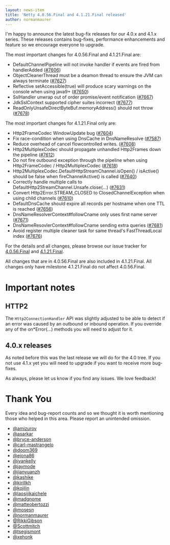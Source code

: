 ```yaml
---
layout: news-item
title: 'Netty 4.0.56.Final and 4.1.21.Final released'
author: normanmaurer
---
```


I'm happy to announce the latest bug-fix releases for our 4.0.x and 4.1.x series.
These releases contains bug-fixes, performance enhancements and feature so we encourage everyone to upgrade.

The most important changes for 4.0.56.Final and 4.1.21.Final are:

* DefaultChannelPipeline will not invoke handler if events are fired from handlerAdded ([#7606](https://github.com/netty/netty/pull/7606))
* ObjectCleanerThread must be a deamon thread to ensure the JVM can always terminate ([#7627](https://github.com/netty/netty/pull/7627))
* Reflective setAccessible(true) will produce scary warnings on the console when using java9+ ([#7650](https://github.com/netty/netty/pull/7650))
* SslHandler unwrap out of order promise/event notification ([#7667](https://github.com/netty/netty/pull/7667))
* JdkSslContext supported cipher suites incorrect ([#7677](https://github.com/netty/netty/pull/7677))
* ReadOnlyUnsafeDirectByteBuf.memoryAddress() should not throw ([#7678](https://github.com/netty/netty/pull/7678))


The most important changes for 4.1.21.Final only are:

* Http2FrameCodec WindowUpdate bug
 ([#7604](https://github.com/netty/netty/pull/7604))
* Fix race-condition when using DnsCache in DnsNameResolve ([#7587](https://github.com/netty/netty/pull/7587))
* Reduce overhead of cancel flowcontrolled writes. ([#7608](https://github.com/netty/netty/pull/7608))
* Http2MultiplexCodec should propagate unhandled Http2Frames down the pipeline ([#7612](https://github.com/netty/netty/pull/7612))
* Do not fire outbound exception through the pipeline when using Http2FrameCodec / Http2MultiplexCodec ([#7618](https://github.com/netty/netty/pull/7618))
* Http2MultiplexCodec.DefaultHttpStreamChannel.isOpen() / isActive() should be false when fireChannelActive() is called ([#7640](https://github.com/netty/netty/pull/7640))
* Correctly handle multiple calls to DefaultHttp2StreamChannel.Unsafe.close(...) ([#7631](https://github.com/netty/netty/pull/7631))
* Convert Http2Error.STREAM_CLOSED to ClosedChannelException when using child channels ([#7610](https://github.com/netty/netty/pull/7610))
* DefaultDnsCache should expire all records per hostname when one TTL is reached ([#7656](https://github.com/netty/netty/pull/7656))
* DnsNameResolverContext#followCname only uses first name server  ([#7671](https://github.com/netty/netty/pull/7671))
* DnsNameResovlerContext#followCname sending extra queries ([#7681](https://github.com/netty/netty/pull/7681))
* Avoid register multiple cleaner task for same thread's FastThreadLocal index ([#7676](https://github.com/netty/netty/pull/7676))

For the details and all changes, please browse our issue tracker for [4.0.56.Final](https://github.com/netty/netty/issues?q=is%3Aclosed+milestone%3A4.0.56.Final) and [4.1.21.Final](https://github.com/netty/netty/issues?q=is%3Aclosed+milestone%3A4.1.21.Final).

All changes that are in 4.0.56.Final are also included in 4.1.21.Final. All changes only have milestone 4.1.21.Final do not affect 4.0.56.Final.

# Important notes

## HTTP2

The `Http2ConnectionHandler` API was slightly adjusted to be able to detect if an error was caused by an outbound or inbound operation. If you override any of the on*Error(...) methods you will need to adjust for it.

## 4.0.x releases

As noted before this was the last release we will do for the 4.0 tree. If you not use 4.1.x yet you will need to upgrade if you want to receive more bug-fixes.


As always, please let us know if you find any issues. We love feedback!

# Thank You

Every idea and bug-report counts and so we thought it is worth mentioning those who helped in this area. Please report an unintended omission.

* [@amizurov](https://github.com/amizurov)
* [@asarkar](https://github.com/asarkar)
* [@bryce-anderson](https://github.com/bryce-anderson)
* [@carl-mastrangelo](https://githob.com/carl-mastrangelo)
* [@doom369](https://github.com/doom369)
* [@ejona86](https://github.com/ejona86)
* [@ivankelly](https://github.com/ivankelly)
* [@jaymode](https://github.com/jaymode)
* [@jianyuanzh](https://github.com/jianyuanzh)
* [@kashike](https://github.com/kashike)
* [@kirillkh](https://github.com/kirillkh)
* [@kojilin](https://github.com/kojilin)
* [@laosijikaichele](https://github.com/laosijikaichele)
* [@madgnome](https://github.com/madgnome)
* [@matteobertozzi](https://github.com/matteobertozzi)
* [@mosesn](https://github.com/mosesn)
* [@normanmaurer](https://github.com/normanmaurer)
* [@RikkiGibson](https://github.com/RikkiGibson)
* [@Scottmitch](https://github.com/Scottmitch)
* [@tsegismont](https://github.com/tsegismont)
* [@xehonk](https://github.com/xehonk)
